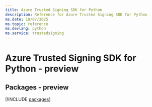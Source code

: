 ```yaml
---
title: Azure Trusted Signing SDK for Python
description: Reference for Azure Trusted Signing SDK for Python
ms.date: 10/07/2025
ms.topic: reference
ms.devlang: python
ms.service: trustedsigning
---
```

# Azure Trusted Signing SDK for Python - preview
## Packages - preview
[!INCLUDE [packages](trusted-signing-index.md)]
